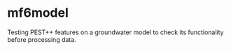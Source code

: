 # mf6model
Testing PEST++ features on a groundwater model to check its functionality before processing data.
